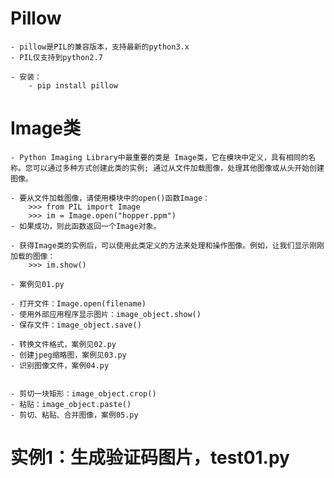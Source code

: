 # Pillow 
	- pillow是PIL的兼容版本，支持最新的python3.x
	- PIL仅支持到python2.7
	
	- 安装：
		- pip install pillow

# Image类
	- Python Imaging Library中最重要的类是 Image类，它在模块中定义，具有相同的名称。您可以通过多种方式创建此类的实例; 通过从文件加载图像，处理其他图像或从头开始创建图像。

	- 要从文件加载图像，请使用模块中的open()函数Image：
		>>> from PIL import Image
		>>> im = Image.open("hopper.ppm")
	- 如果成功，则此函数返回一个Image对象。

	- 获得Image类的实例后，可以使用此类定义的方法来处理和操作图像。例如，让我们显示刚刚加载的图像：
		>>> im.show()

	- 案例见01.py

	- 打开文件：Image.open(filename)
	- 使用外部应用程序显示图片：image_object.show()
	- 保存文件：image_object.save()

	- 转换文件格式，案例见02.py
	- 创建jpeg缩略图，案例见03.py
	- 识别图像文件，案例04.py


	- 剪切一块矩形：image_object.crop()
	- 粘贴：image_object.paste()
	- 剪切、粘贴、合并图像，案例05.py


# 实例1：生成验证码图片，test01.py
